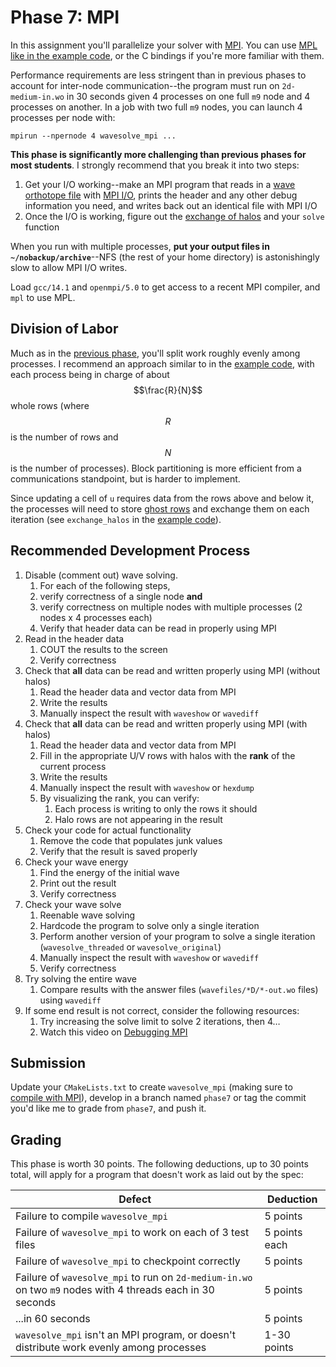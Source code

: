 ---
---

# Phase 7: MPI

In this assignment you'll parallelize your solver with [MPI](../readings/mpi.md). You can use [MPL](https://github.com/rabauke/mpl) [like in the example code](https://github.com/BYUHPC/sci-comp-course-example-cxx/blob/main/src/MountainRangeMPI.hpp), or the C bindings if you're more familiar with them.

Performance requirements are less stringent than in previous phases to account for inter-node communication--the program must run on `2d-medium-in.wo` in 30 seconds given 4 processes on one full `m9` node and 4 processes on another. In a job with two full `m9` nodes, you can launch 4 processes per node with:

```shell
mpirun --npernode 4 wavesolve_mpi ...
```

**This phase is significantly more challenging than previous phases for most students**. I strongly recommend that you break it into two steps:

1. Get your I/O working--make an MPI program that reads in a [wave orthotope file](phase2.md#data-format) with [MPI I/O](../readings/mpi.md#io), prints the header and any other debug information you need, and writes back out an identical file with MPI I/O
1. Once the I/O is working, figure out the [exchange of halos](#division-of-labor) and your `solve` function

When you run with multiple processes, **put your output files in `~/nobackup/archive`**--NFS (the rest of your home directory) is astonishingly slow to allow MPI I/O writes.

Load `gcc/14.1` and `openmpi/5.0` to get access to a recent MPI compiler, and `mpl` to use MPL.



## Division of Labor

Much as in the [previous phase](phase6.md), you'll split work roughly evenly among processes. I recommend an approach similar to in the [example code](https://github.com/BYUHPC/sci-comp-course-example-cxx/blob/main/src/MountainRangeMPI.hpp), with each process being in charge of about $$\frac{R}{N}$$ whole rows (where $$R$$ is the number of rows and $$N$$ is the number of processes). Block partitioning is more efficient from a communications standpoint, but is harder to implement.

Since updating a cell of `u` requires data from the rows above and below it, the processes will need to store [ghost rows](https://sites.cs.ucsb.edu/~gilbert/cs140resources/notes/GhostCells.pdf) and exchange them on each iteration (see `exchange_halos` in the [example code](https://github.com/BYUHPC/sci-comp-course-example-cxx/blob/main/src/MountainRangeMPI.hpp)).

## Recommended Development Process

1. Disable (comment out) wave solving.
    1. For each of the following steps, 
    1. verify correctness of a single node **and**
    1. verify correctness on multiple nodes with multiple processes (2 nodes x 4 processes each)
    1. Verify that header data can be read in properly using MPI
1. Read in the header data 
    1. COUT the results to the screen
    1. Verify correctness
1. Check that **all** data can be read and written properly using MPI (without halos)
    1. Read the header data and vector data from MPI
    1. Write the results
    1. Manually inspect the result with `waveshow` or `wavediff`
1. Check that **all** data can be read and written properly using MPI (with halos)
    1. Read the header data and vector data from MPI
    1. Fill in the appropriate U/V rows with halos with the **rank** of the current process
    1. Write the results
    1. Manually inspect the result with `waveshow` or `hexdump`
    1. By visualizing the rank, you can verify:
        1. Each process is writing to only the rows it should
        1. Halo rows are not appearing in the result
1. Check your code for actual functionality
    1. Remove the code that populates junk values
    1. Verify that the result is saved properly
1. Check your wave energy
    1. Find the energy of the initial wave
    1. Print out the result
    1. Verify correctness
1. Check your wave solve
    1. Reenable wave solving 
    1. Hardcode the program to solve only a single iteration
    1. Perform another version of your program to solve a single iteration (`wavesolve_threaded` or `wavesolve_original`)
    1. Manually inspect the result with `waveshow` or `wavediff` 
    1. Verify correctness
1. Try solving the entire wave
    1. Compare results with the answer files (`wavefiles/*D/*-out.wo` files) using `wavediff`
1. If some end result is not correct, consider the following resources:
    1. Try increasing the solve limit to solve 2 iterations, then 4…
    1. Watch this video on [Debugging MPI](https://youtu.be/SGo3Aqz_54o)

## Submission

Update your `CMakeLists.txt` to create `wavesolve_mpi` (making sure to [compile with MPI](../readings/mpi.md#compilation)), develop in a branch named `phase7` or tag the commit you'd like me to grade from `phase7`, and push it.



## Grading

This phase is worth 30 points. The following deductions, up to 30 points total, will apply for a program that doesn't work as laid out by the spec:

| Defect | Deduction |
| --- | --- |
| Failure to compile `wavesolve_mpi` | 5 points |
| Failure of `wavesolve_mpi` to work on each of 3 test files | 5 points each |
| Failure of `wavesolve_mpi` to checkpoint correctly | 5 points |
| Failure of `wavesolve_mpi` to run on `2d-medium-in.wo` on two `m9` nodes with 4 threads each in 30 seconds | 5 points |
| ...in 60 seconds | 5 points |
| `wavesolve_mpi` isn't an MPI program, or doesn't distribute work evenly among processes | 1-30 points |
